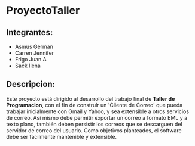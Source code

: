 # ProyectoTaller
## Integrantes:
- Asmus German
- Carren Jennifer
- Frigo Juan A
- Sack Ilena

## Descripcion:
Este proyecto está dirigido al desarrollo del trabajo final de **Taller de Programacion**, con el fin de construír un 'Cliente de Correo' que pueda trabajar inicialmente con Gmail y Yahoo, y sea extensible a otros servicios de correo. Así mismo debe permitir exportar un correo a formato EML y a texto plano, también deben persistir los correos que se descarguen del servidor de correo del usuario.
Como objetivos planteados, el software debe ser facilmente mantenible y extensible.
